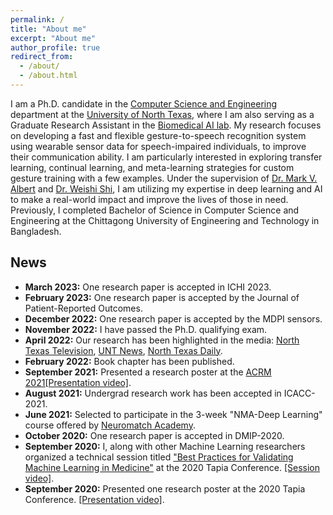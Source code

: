 ```yaml
---
permalink: /
title: "About me"
excerpt: "About me"
author_profile: true
redirect_from: 
  - /about/
  - /about.html
---
```


I am a Ph.D. candidate in the [Computer Science and Engineering](https://computerscience.engineering.unt.edu/) department at the [University of North Texas](https://www.unt.edu/), where I am also serving as a Graduate Research Assistant in the [Biomedical AI lab](https://www.biomed-ai.com/home). My research focuses on developing a fast and flexible gesture-to-speech recognition system using wearable sensor data for speech-impaired individuals, to improve their communication ability. I am particularly interested in exploring transfer learning, continual learning, and meta-learning strategies for custom gesture training with a few examples. Under the supervision of [Dr. Mark V. Albert](https://sites.google.com/view/biomed-ai/people/mark-v-albert) and [Dr. Weishi Shi](https://scholar.google.com/citations?user=nAPZIPsAAAAJ&hl=en), I am utilizing my expertise in deep learning and AI to make a real-world impact and improve the lives of those in need. Previously, I completed Bachelor of Science in Computer Science and Engineering at the Chittagong University of Engineering and Technology in Bangladesh.

News
------
- **March 2023:** One research paper is accepted in ICHI 2023.
- **February 2023:** One research paper is accepted by the Journal of Patient-Reported Outcomes.
- **December 2022:** One research paper is accepted by the MDPI sensors.
- **November 2022:** I have passed the Ph.D. qualifying exam.
- **April 2022:** Our research has been highlighted in the media: [North Texas Television](https://drive.google.com/file/d/1ebNgWJzdmOltDRo5dYI0Fm1hzkN7LXQT/view?usp=drive_link), [UNT News](https://news.unt.edu/news-releases/unt-professor-works-improve-communication-people-unable-speak-and-limited-mobility), [North Texas Daily](https://www.ntdaily.com/professor-develops-talkmotion-app-for-those-unable-to-speak/).
- **February 2022:** Book chapter has been published.
- **September 2021:** Presented a research poster at the [ACRM 2021](https://acrm.org/meetings/2021-annual-conference/)[[Presentation video]](https://drive.google.com/file/d/1fhAtlYBALeYWYc0jBJgnK-GKQOB6CxaP/view?usp=sharing).
- **August 2021:** Undergrad research work has been accepted in ICACC-2021.
- **June 2021:** Selected to participate in the 3-week "NMA-Deep Learning" course offered by [Neuromatch Academy](https://academy.neuromatch.io/).
- **October 2020:** One research paper is accepted in DMIP-2020.
- **September 2020:** I, along with other Machine Learning researchers organized a technical session titled ["Best Practices for Validating Machine Learning in Medicine"](https://tapia.harmonyapp.com/schedule/friday-september-18-2020/200pm-315pm/best-practices-for-validating-machine-learning-in-medicine/) at the 2020 Tapia Conference. [[Session video]](https://www.youtube.com/watch?v=YrtqujFsUco&ab_channel=TheBiomedicalAILabatUNT).
- **September 2020:** Presented one research poster at the 2020 Tapia Conference. [[Presentation video]](https://drive.google.com/file/d/1-ZCSfBYEvfRfv2AwdSI3CGROKYaP6-eW/view?usp=sharing).

